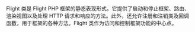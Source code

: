 Flight 类是 Flight PHP 框架的静态表现形式。它提供了启动和停止框架、路由、渲染视图以及处理 HTTP 请求和响应的方法。此外，还允许注册和注销类及回调函数，用于框架的各种方法。Flight 类作为访问和控制框架功能的中心点。